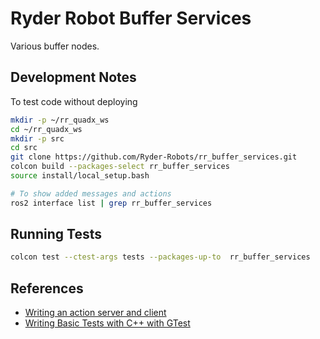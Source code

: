 # Ryder Robot Buffer Services

Various buffer nodes.

## Development Notes

To test code without deploying

```bash
mkdir -p ~/rr_quadx_ws
cd ~/rr_quadx_ws
mkdir -p src
cd src
git clone https://github.com/Ryder-Robots/rr_buffer_services.git
colcon build --packages-select rr_buffer_services
source install/local_setup.bash

# To show added messages and actions
ros2 interface list | grep rr_buffer_services
```

## Running Tests

```bash
colcon test --ctest-args tests --packages-up-to  rr_buffer_services
```

## References

* [Writing an action server and client](https://docs.ros.org/en/jazzy/Tutorials/Intermediate/Writing-an-Action-Server-Client/Cpp.html#writing-an-action-client)
* [Writing Basic Tests with C++ with GTest](https://docs.ros.org/en/humble/Tutorials/Intermediate/Testing/Cpp.html)
